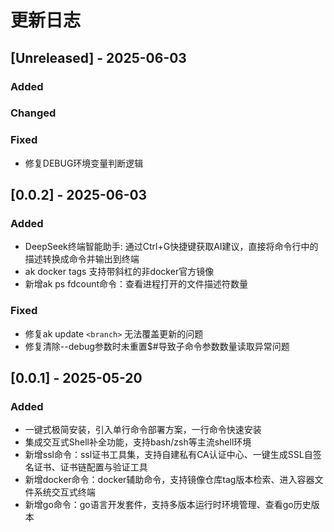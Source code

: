 # 更新日志

## [Unreleased] - 2025-06-03

### Added

### Changed

### Fixed

- 修复DEBUG环境变量判断逻辑

## [0.0.2] - 2025-06-03

### Added

- DeepSeek终端智能助手: 通过Ctrl+G快捷键获取AI建议，直接将命令行中的描述转换成命令并输出到终端
- ak docker tags 支持带斜杠的非docker官方镜像
- 新增ak ps fdcount命令：查看进程打开的文件描述符数量

### Fixed

- 修复ak update `<branch>` 无法覆盖更新的问题
- 修复清除--debug参数时未重置$#导致子命令参数数量读取异常问题

## [0.0.1] - 2025-05-20

### Added

- 一键式极简安装，引入单行命令部署方案，一行命令快速安装
- 集成交互式Shell补全功能，支持bash/zsh等主流shell环境
- 新增ssl命令：ssl证书工具集，支持自建私有CA认证中心、一键生成SSL自签名证书、证书链配置与验证工具
- 新增docker命令：docker辅助命令，支持镜像仓库tag版本检索、进入容器文件系统交互式终端
- 新增go命令：go语言开发套件，支持多版本运行时环境管理、查看go历史版本
